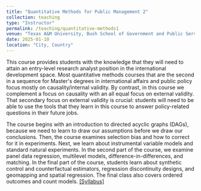 ```yaml
---
title: "Quantitative Methods for Public Management 2"
collection: teaching
type: "Instructor"
permalink: /teaching/quantitative-methods1
venue: "Texas A&M University, Bush School of Government and Public Service (Bush 635)"
date: 2025-01-10
location: "City, Country"
---
```


This course provides students with the knowledge that they will need to attain an entry-level research analyst position in the international development space. Most quantitative methods courses that are the second in a sequence for Master's degrees in international affairs and public policy focus mostly on causality/internal validity. By contrast, in this course we complement a focus on causality with an all equal focus on external validity. That secondary focus on external validity is crucial: students will need to be able to use the tools that they learn in this course to answer policy-related questions in their future jobs.

The course begins with an introduction to directed acyclic graphs (DAGs), because we need to learn to draw our assumptions before we draw our conclusions. Then, the course examines selection bias and how to correct for it in experiments. Next, we learn about instrumental variable models and standard natural experiments. In the second part of the course, we examine panel data regression, multilevel models, difference-in-differences, and matching. In the final part of the course, students learn about synthetic control and counterfactual estimators, regression discontinuity designs, and geomapping and spatial regression. The final class also covers ordered outcomes and count models. [[Syllabus]](/files/Denly_Syllabus_QuantMethods2.pdf) 